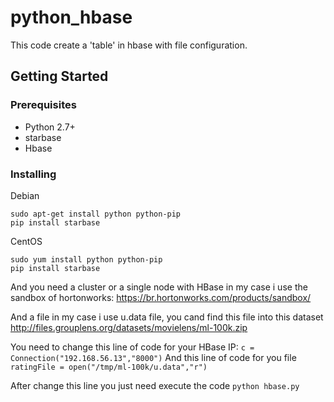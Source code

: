 # python_hbase
This code create a 'table' in hbase with file configuration.

## Getting Started
### Prerequisites
* Python 2.7+
* starbase
* Hbase

### Installing
Debian
```
sudo apt-get install python python-pip
pip install starbase
```
CentOS
```
sudo yum install python python-pip
pip install starbase
```

And you need a cluster or a single node with HBase in my case i use the sandbox of hortonworks:
https://br.hortonworks.com/products/sandbox/

And a file in my case i use u.data file, you cand find this file into this dataset 
http://files.grouplens.org/datasets/movielens/ml-100k.zip

You need to change this line of code for your HBase IP:
```c = Connection("192.168.56.13","8000")```
And this line of code for you file
```ratingFile = open("/tmp/ml-100k/u.data","r")```

After change this line you just need execute the code
```python hbase.py```
